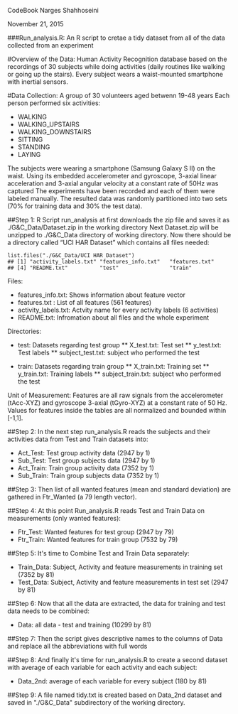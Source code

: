 CodeBook
Narges Shahhoseini

November 21, 2015

###Run_analysis.R:
An R script to cretae a tidy dataset from all of the data collected from an experiment 

#Overview of the Data:
Human Activity Recognition database based on the recordings of 30 subjects while doing activities (daily routines like walking or going up the stairs). Every subject wears a waist-mounted smartphone with inertial sensors.

#Data Collection:
A group of 30 volunteers aged betwenn 19-48 years
Each person performed six activities:
* WALKING
* WALKING_UPSTAIRS
* WALKING_DOWNSTAIRS
* SITTING
* STANDING
* LAYING

The subjects were wearing a smartphone (Samsung Galaxy S II) on the waist. Using its embedded accelerometer and gyroscope, 3-axial linear acceleration and 3-axial angular velocity at a constant rate of 50Hz was captured
The experiments have been recorded and each of them were labeled manually. The resulted data was randomly partitioned into two sets (70% for training data and 30% the test data).

##Step 1: 
R Script run_analysis at first downloads the zip file and saves it as ./G&C_Data/Dataset.zip in the working directory
Next Dataset.zip will be unzipped to ./G&C_Data directory of working directory. Now there should be a directory called “UCI HAR Dataset” which contains all files needed:

	list.files("./G&C_Data/UCI HAR Dataset")
	## [1] "activity_labels.txt" "features_info.txt"   "features.txt"       
	## [4] "README.txt"          "test"                "train"

Files:
* features_info.txt: Shows information about feature vector
* features.txt : List of all features (561 features) 
* activity_labels.txt: Actvity name for every activity labels (6 activities)
* README.txt: Infromation about all files and the whole experiment

Directories:
* test: Datasets regarding test group
** X_test.txt: Test set
** y_test.txt: Test labels 
** subject_test.txt: subject who performed the test

* train: Datasets regarding train group
** X_train.txt: Training set 
** y_train.txt: Training labels 
** subject_train.txt: subject who performed the test


Unit of Measurement: 
Features are all raw signals from the accelerometer (tAcc-XYZ) and gyroscope 3-axial (tGyro-XYZ) at a constant rate of 50 Hz. Values for features inside the tables are all normalized and bounded within [-1,1].

##Step 2: 
In the next step run_analysis.R reads the subjects and their activities data from Test and Train datasets into:
* Act_Test: Test group activity data (2947 by 1)
* Sub_Test: Test group subjects data (2947 by 1) 
* Act_Train: Train group activity data (7352 by 1)
* Sub_Train: Train group subjects data (7352 by 1) 

##Step 3: 
Then list of all wanted features (mean and standard deviation) are gathered in Ftr_Wanted (a 79 length vector).

##Step 4:
At this point Run_analysis.R reads Test and Train Data on measurements (only wanted features):
* Ftr_Test: Wanted features for test group (2947 by 79)
* Ftr_Train: Wanted features for train group (7532 by 79)

##Step 5:
It's time to Combine Test and Train Data separately: 
* Train_Data: Subject, Activity and feature measurements in training set (7352 by 81)
* Test_Data: Subject, Activity and feature measurements in test set (2947 by 81)

##Step 6:
Now that all the data are extracted, the data for training and test data needs to be combined:
* Data: all data - test and training (10299 by 81)

##Step 7:
Then the script gives descriptive names to the columns of Data and replace all the abbreviations with full words

##Step 8:
And finally it's time for run_analysis.R to create a second dataset with average of each variable for each activity and each subject:
* Data_2nd: average of each variable for every subject (180 by 81)

##Step 9:
A file named tidy.txt is created based on Data_2nd dataset and saved in "./G&C_Data" subdirectory of the working directory.

